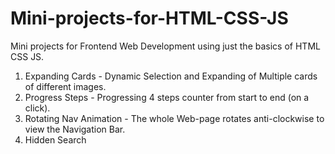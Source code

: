 # Mini-projects-for-HTML-CSS-JS
Mini projects for Frontend Web Development using just the basics of HTML CSS JS.

1. Expanding Cards - Dynamic Selection and Expanding of Multiple cards of different images. 
2. Progress Steps - Progressing 4 steps counter from start to end (on a click).
3. Rotating Nav Animation - The whole Web-page rotates anti-clockwise to view the Navigation Bar.
4. Hidden Search
